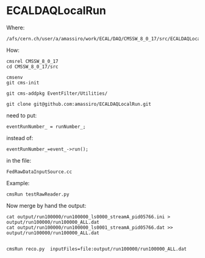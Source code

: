 # ECALDAQLocalRun


Where:

    /afs/cern.ch/user/a/amassiro/work/ECAL/DAQ/CMSSW_8_0_17/src/ECALDAQLocalRun
    
How:

    cmsrel CMSSW_8_0_17
    cd CMSSW_8_0_17/src
    
    cmsenv
    git cms-init
    
    git cms-addpkg EventFilter/Utilities/
    
    git clone git@github.com:amassiro/ECALDAQLocalRun.git

    
    
need to put:

    eventRunNumber_ = runNumber_;

instead of:

    eventRunNumber_=event_->run();

in the file:

    FedRawDataInputSource.cc

    

Example:

    cmsRun testRawReader.py


Now merge by hand the output:

    cat output/run100000/run100000_ls0000_streamA_pid05766.ini > output/run100000/run100000_ALL.dat
    cat output/run100000/run100000_ls0001_streamA_pid05766.dat >> output/run100000/run100000_ALL.dat
    

    cmsRun reco.py  inputFiles=file:output/run100000/run100000_ALL.dat
    

